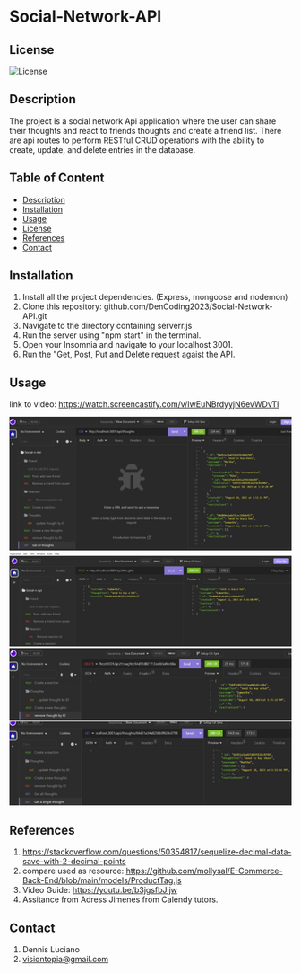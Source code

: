 # Social-Network-API

## License
![License](https://img.shields.io/badge/License-MIT-blue.svg)
## Description
The project is a social network Api application  where the user can share their thoughts and react  to friends thoughts and create a friend list. There are api routes to perform RESTful CRUD operations with the ability to create, update, and delete entries in the database.

## Table of Content
- [Description](#description)
- [Installation](#installation)
- [Usage](#usage)
- [License](#license)
- [References](#references)
- [Contact](#contact)

## Installation
1. Install all the project dependencies. (Express, mongoose and nodemon)
2. Clone this repository: github.com/DenCoding2023/Social-Network-API.git
3. Navigate to the directory containing serverr.js
4. Run the server using "npm start" in the terminal. 
5. Open your Insomnia and navigate to your localhost 3001.
6. Run the "Get, Post, Put and Delete request agaist the API.

## Usage
link to video: https://watch.screencastify.com/v/IwEuNBrdyyjN6evWDvTl

![Alt text](<images/get all thoughts.jpg>)
![Alt text](images/thoughts.jpg)
![Alt text](<images/remove a thought.jpg>)
![Alt text](<images/single thought.jpg>)
## References

1. https://stackoverflow.com/questions/50354817/sequelize-decimal-data-save-with-2-decimal-points
2. compare used as resource: https://github.com/mollysal/E-Commerce-Back-End/blob/main/models/ProductTag.js
3. Video Guide: https://youtu.be/b3jgsfbJijw
4. Assitance from Adress Jimenes from Calendy tutors. 

## Contact
1. Dennis Luciano
2. visiontopia@gmail.com